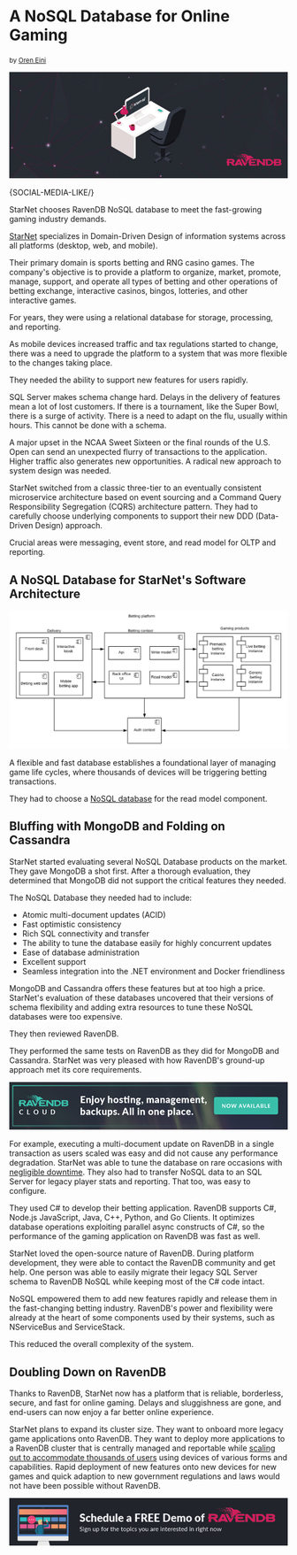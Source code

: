 # A NoSQL Database for Online Gaming
<small>by <a href="mailto:ayende@ayende.com">Oren Eini</a></small>

![A NoSQL Database for Online Gaming](images/starnet-taps-ravendb-nosql-database-for-gaming-applications.jpg)

{SOCIAL-MEDIA-LIKE/}

StarNet chooses RavenDB NoSQL database to meet the fast-growing gaming industry demands.

<a href="http://www.starnet.co.ba/" target="_blank" rel="nofollow">StarNet</a> specializes in Domain-Driven Design of information systems across all platforms (desktop, web, and mobile).

Their primary domain is sports betting and RNG casino games. The company's objective is to provide a platform to organize, market, promote, manage, support, and operate all types of betting and other operations of betting exchange, interactive casinos, bingos, lotteries, and other interactive games.

For years, they were using a relational database for storage, processing, and reporting.

As mobile devices increased traffic and tax regulations started to change, there was a need to upgrade the platform to a system that was more flexible to the changes taking place.

They needed the ability to support new features for users rapidly.

SQL Server makes schema change hard. Delays in the delivery of features mean a lot of lost customers. If there is a tournament, like the Super Bowl, there is a surge of activity. There is a need to adapt on the flu, usually within hours. This cannot be done with a schema.

A major upset in the NCAA Sweet Sixteen or the final rounds of the U.S. Open can send an unexpected flurry of transactions to the application. Higher traffic also generates new opportunities. A radical new approach to system design was needed.

StarNet switched from a classic three-tier to an eventually consistent microservice architecture based on event sourcing and a Command Query Responsibility Segregation (CQRS) architecture pattern. They had to carefully choose underlying components to support their new DDD (Data-Driven Design) approach.

Crucial areas were messaging, event store, and read model for OLTP and reporting.

## A NoSQL Database for StarNet's Software Architecture

![StarNet's Software Architecture](images/starnet-software-architecture.jpg)

A flexible and fast database establishes a foundational layer of managing game life cycles, where thousands of devices will be triggering betting transactions.

They had to choose a [NoSQL database](https://ravendb.net/why-ravendb) for the read model component.

## Bluffing with MongoDB and Folding on Cassandra

StarNet started evaluating several NoSQL Database products on the market. They gave MongoDB a shot first. After a thorough evaluation, they determined that MongoDB did not support the critical features they needed.

The NoSQL Database they needed had to include:
<ul>
    <li>Atomic multi-document updates (ACID)</li>
    <li class="margin-top-sm">Fast optimistic consistency</li>
    <li class="margin-top-sm">Rich SQL connectivity and transfer</li>
    <li class="margin-top-sm">The ability to tune the database easily for highly concurrent updates</li>
    <li class="margin-top-sm">Ease of database administration</li>
    <li class="margin-top-sm">Excellent support</li>
    <li class="margin-top-sm">Seamless integration into the .NET environment and Docker friendliness</li>
</ul>

MongoDB and Cassandra offers these features but at too high a price. StarNet's evaluation of these databases uncovered that their versions of schema flexibility and adding extra resources to tune these NoSQL databases were too expensive.

They then reviewed RavenDB.

They performed the same tests on RavenDB as they did for MongoDB and Cassandra. StarNet was very pleased with how RavenDB's ground-up approach met its core requirements.

<div class="margin-bottom">
    <a href="https://cloud.ravendb.net"><img src="images/ravendb-cloud.png" class="img-responsive m-0-auto" alt="Managed Cloud Hosting"/></a>
</div>

For example, executing a multi-document update on RavenDB in a single transaction as users scaled was easy and did not cause any performance degradation. StarNet was able to tune the database on rare occasions with [negligible downtime](https://ravendb.net/learn/webinars/when-failure-is-not-an-option-for-your-database). They also had to transfer NoSQL data to an SQL Server for legacy player stats and reporting. That too, was easy to configure.

They used C# to develop their betting application. RavenDB supports C#, Node.js JavaScript, Java, C++, Python, and Go Clients. It optimizes database operations exploiting parallel async constructs of C#, so the performance of the gaming application on RavenDB was fast as well.

StarNet loved the open-source nature of RavenDB. During platform development, they were able to contact the RavenDB community and get help. One person was able to easily migrate their legacy SQL Server schema to RavenDB NoSQL while keeping most of the C# code intact.

NoSQL empowered them to add new features rapidly and release them in the fast-changing betting industry. RavenDB's power and flexibility were already at the heart of some components used by their systems, such as NServiceBus and ServiceStack.

This reduced the overall complexity of the system.

## Doubling Down on RavenDB

Thanks to RavenDB, StarNet now has a platform that is reliable, borderless, secure, and fast for online gaming. Delays and sluggishness are gone, and end-users can now enjoy a far better online experience.

StarNet plans to expand its cluster size. They want to onboard more legacy game applications onto RavenDB. They want to deploy more applications to a RavenDB cluster that is centrally managed and reportable while [scaling out to accommodate thousands of users](https://ravendb.net/articles/from-monolith-to-microservices-scaling-out-your-architecture) using devices of various forms and capabilities. Rapid deployment of new features onto new devices for new games and quick adaption to new government regulations and laws would not have been possible without RavenDB.

<div>
    <a href="https://ravendb.net/live-demo"><img src="images/live-demo-banner.jpg" class="img-responsive m-0-auto" alt="Schedule a FREE Demo of RavenDB"/></a>
</div>

